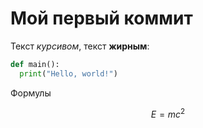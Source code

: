 # Мой первый коммит
Текст *курсивом*, текст **жирным**:
```python
def main():
  print("Hello, world!")
```

Формулы

$$E=mc^2$$
